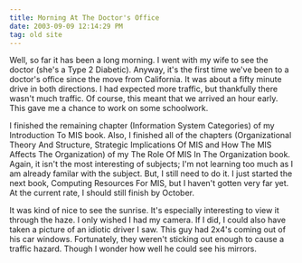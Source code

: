 ```yaml
---
title: Morning At The Doctor's Office
date: 2003-09-09 12:14:29 PM
tag: old site
---
```


Well, so far it has been a long morning. I went with my wife to see the doctor (she's a Type 2 Diabetic). Anyway, it's the first time we've been to a doctor's office since the move from California. It was about a fifty minute drive in both directions. I had expected more traffic, but thankfully there wasn't much traffic. Of course, this meant that we arrived an hour early. This gave me a chance to work on some schoolwork.

I finished the remaining chapter (Information System Categories) of my Introduction To MIS book. Also, I finished all of the chapters (Organizational Theory And Structure, Strategic Implications Of MIS and How The MIS Affects The Organization) of my The Role Of MIS In The Organization book. Again, it isn't the most interesting of subjects; I'm not learning too much as I am already familar with the subject. But, I still need to do it. I just started the next book, Computing Resources For MIS, but I haven't gotten very far yet. At the current rate, I should still finish by October.

It was kind of nice to see the sunrise. It's especially interesting to view it through the haze. I only wished I had my camera. If I did, I could also have taken a picture of an idiotic driver I saw. This guy had 2x4's coming out of his car windows. Fortunately, they weren't sticking out enough to cause a traffic hazard. Though I wonder how well he could see his mirrors.
